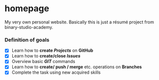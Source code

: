 # homepage
My very own personal website. Basically this is just a résumé project from binary-studio-academy.

### Definition of goals 
- [x] Learn how to **create _Projects_** on **GitHub**
- [x] Learn how to **create/close _Issues_**
- [x] Overview basic **_GIT_** commands
- [x] Learn how to **create/ push / merge** etc. operations on **Branches**
- [x] Complete the task using new acquired skills
